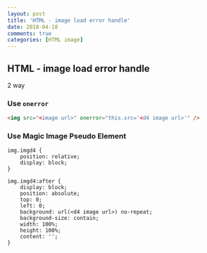 ```yaml
---
layout: post
title: 'HTML - image load error handle'
date: 2018-04-18
comments: true
categories: [HTML image]
---
```

## HTML - image load error handle

2 way

### Use `onerror`

```html
<img src="<image url>" onerror="this.src='<d4 image url>'" />
```

### Use Magic Image Pseudo Element

```
img.imgd4 {
    position: relative;
    display: block;
}

img.imgd4:after {
    display: block;
    position: absolute;
    top: 0;
    left: 0;
    background: url(<d4 image url>) no-repeat;
    background-size: contain;
    width: 100%;
    height: 100%;
    content: '';
}
```
